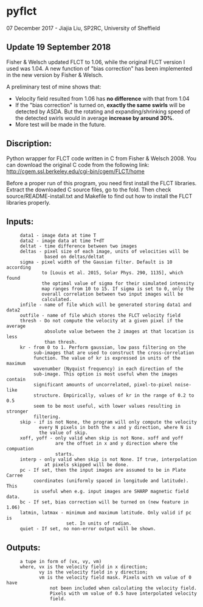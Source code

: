 # pyflct
07 December 2017 - Jiajia Liu, SP2RC, University of Sheffield

## Update 19 September 2018
Fisher & Welsch updated FLCT to 1.06, while the original FLCT version I used was 1.04.
A new function of "bias correction" has been implemented in the new version by Fisher & Welsch.

A preliminary test of mine shows that:
* Velocity field resulted from 1.06 has **no difference** with that from 1.04
* If the "bias correction" is turned on, **exactly the same swirls** will be 
detected by ASDA. But the rotating and expanding/shrinking speed of the detected 
swirls would in average **increase by around 30%**.
* More test will be made in the future.

## Discription: 
 Python wrapper for FLCT code written in C from Fisher & Welsch
 2008. You can download the original C code from the following link:
 http://cgem.ssl.berkeley.edu/cgi-bin/cgem/FLCT/home

 Before a proper run of this program, you need first install
 the FLCT libraries. Extract the downloaded C source files, go
 to the fold. Then check source/README-install.txt
 and Makefile to find out how to install the FLCT libraries
 properly.

## Inputs:
         data1 - image data at time T
         data2 - image data at time T+dT
         deltat - time difference between two images
         deltas - pixel size of each image, units of velocities will be
                  based on deltas/deltat
         sigma - pixel width of the Gausian filter. Default is 10 according
                 to [Louis et al. 2015, Solar Phys. 290, 1135], which found
                 the optimal value of sigma for their simulated intensity
                 map ranges from 10 to 15. If sigma is set to 0, only the
                 overall correlation between two input images will be
                 calculated.
         infile - name of file which will be generated storing data1 and data2
         outfile - name of file which stores the FLCT velocity field
         thresh - Do not compute the velocity at a given pixel if the average
                  absolute value between the 2 images at that location is less
                  than thresh.
         kr - from 0 to 1. Perform gaussian, low pass filtering on the
              sub-images that are used to construct the cross-correlation
              function. The value of kr is expressed in units of the maximum
              wavenumber (Nyquist frequency) in each direction of the
              sub-image. This option is most useful when the images contain
              significant amounts of uncorrelated, pixel-to-pixel noise-like
              structure. Empirically, values of kr in the range of 0.2 to 0.5
              seem to be most useful, with lower values resulting in stronger
              filtering.
         skip - if is not None, the program will only compute the velocity
                every N pixels in both the x and y direction, where N is
                the value of skip.
         xoff, yoff - only valid when skip is not None. xoff and yoff
                      are the offset in x and y direction where the compuation
                      starts.
         interp - only valid when skip is not None. If true, interpolation
                  at pixels skipped will be done.
         pc - If set, then the input images are assumed to be in Plate Carree
              coordinates (uniformly spaced in longitude and latitude). This
              is useful when e.g. input images are SHARP magnetic field data.
         bc - If set, bias correction will be turned on (new feature in 1.06)
         latmin, latmax - minimum and maximum latitude. Only valid if pc is
                          set. In units of radian.
         quiet - If set, no non-error output will be shown.

## Outputs:
         a tupe in form of (vx, vy, vm)
         where, vx is the velocity field in x direction;
                vy is the velocity field in y direction;
                vm is the velocity field mask. Pixels with vm value of 0 have
                    not been included when calculating the velocity field.
                    Pixels with vm value of 0.5 have interpolated velocity
                    field.

